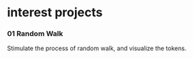 # interest projects

### 01 Random Walk 
Stimulate the process of random walk, and visualize the tokens. 
